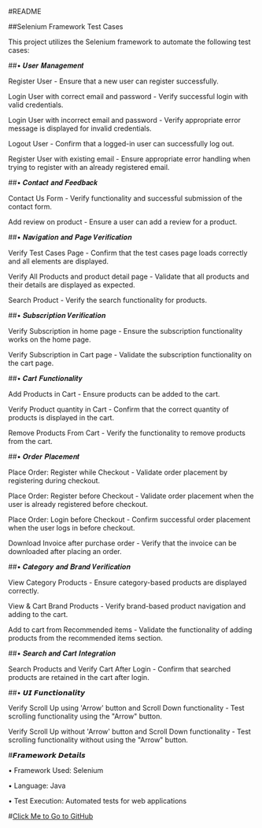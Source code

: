 #README

##Selenium Framework Test Cases

This project utilizes the Selenium framework to automate the following test cases:

##• 𝑼𝒔𝒆𝒓 𝑴𝒂𝒏𝒂𝒈𝒆𝒎𝒆𝒏𝒕

Register User - Ensure that a new user can register successfully.

Login User with correct email and password - Verify successful login with valid credentials.

Login User with incorrect email and password - Verify appropriate error message is displayed for invalid credentials.

Logout User - Confirm that a logged-in user can successfully log out.

Register User with existing email - Ensure appropriate error handling when trying to register with an already registered email.

##• 𝑪𝒐𝒏𝒕𝒂𝒄𝒕 𝒂𝒏𝒅 𝑭𝒆𝒆𝒅𝒃𝒂𝒄𝒌

Contact Us Form - Verify functionality and successful submission of the contact form.

Add review on product - Ensure a user can add a review for a product.

##• 𝑵𝒂𝒗𝒊𝒈𝒂𝒕𝒊𝒐𝒏 𝒂𝒏𝒅 𝑷𝒂𝒈𝒆 𝑽𝒆𝒓𝒊𝒇𝒊𝒄𝒂𝒕𝒊𝒐𝒏

Verify Test Cases Page - Confirm that the test cases page loads correctly and all elements are displayed.

Verify All Products and product detail page - Validate that all products and their details are displayed as expected.

Search Product - Verify the search functionality for products.

##• 𝑺𝒖𝒃𝒔𝒄𝒓𝒊𝒑𝒕𝒊𝒐𝒏 𝑽𝒆𝒓𝒊𝒇𝒊𝒄𝒂𝒕𝒊𝒐𝒏

Verify Subscription in home page - Ensure the subscription functionality works on the home page.

Verify Subscription in Cart page - Validate the subscription functionality on the cart page.

##• 𝑪𝒂𝒓𝒕 𝑭𝒖𝒏𝒄𝒕𝒊𝒐𝒏𝒂𝒍𝒊𝒕𝒚

Add Products in Cart - Ensure products can be added to the cart.

Verify Product quantity in Cart - Confirm that the correct quantity of products is displayed in the cart.

Remove Products From Cart - Verify the functionality to remove products from the cart.

##• 𝑶𝒓𝒅𝒆𝒓 𝑷𝒍𝒂𝒄𝒆𝒎𝒆𝒏𝒕

Place Order: Register while Checkout - Validate order placement by registering during checkout.

Place Order: Register before Checkout - Validate order placement when the user is already registered before checkout.

Place Order: Login before Checkout - Confirm successful order placement when the user logs in before checkout.

Download Invoice after purchase order - Verify that the invoice can be downloaded after placing an order.

##• 𝑪𝒂𝒕𝒆𝒈𝒐𝒓𝒚 𝒂𝒏𝒅 𝑩𝒓𝒂𝒏𝒅 𝑽𝒆𝒓𝒊𝒇𝒊𝒄𝒂𝒕𝒊𝒐𝒏

View Category Products - Ensure category-based products are displayed correctly.

View & Cart Brand Products - Verify brand-based product navigation and adding to the cart.

Add to cart from Recommended items - Validate the functionality of adding products from the recommended items section.

##• 𝑺𝒆𝒂𝒓𝒄𝒉 𝒂𝒏𝒅 𝑪𝒂𝒓𝒕 𝑰𝒏𝒕𝒆𝒈𝒓𝒂𝒕𝒊𝒐𝒏

Search Products and Verify Cart After Login - Confirm that searched products are retained in the cart after login.

##• 𝙐𝙄 𝙁𝙪𝙣𝙘𝙩𝙞𝙤𝙣𝙖𝙡𝙞𝙩𝙮

Verify Scroll Up using 'Arrow' button and Scroll Down functionality - Test scrolling functionality using the "Arrow" button.

Verify Scroll Up without 'Arrow' button and Scroll Down functionality - Test scrolling functionality without using the "Arrow" button.

#𝙁𝙧𝙖𝙢𝙚𝙬𝙤𝙧𝙠 𝘿𝙚𝙩𝙖𝙞𝙡𝙨

• Framework Used: Selenium

• Language: Java

• Test Execution: Automated tests for web applications


#[Click Me to Go to GitHub](https://github.com/AbdallahKhalil10/FinalProject.git)
